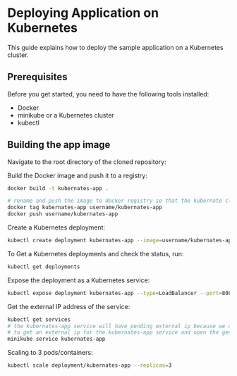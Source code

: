 # Deploying Application on Kubernetes

This guide explains how to deploy the sample application on a Kubernetes cluster.

## Prerequisites

Before you get started, you need to have the following tools installed:

- Docker
- minikube or a Kubernetes cluster
- kubectl

## Building the app image

Navigate to the root directory of the cloned repository:

Build the Docker image and push it to a registry:

```bash
docker build -t kubernates-app .

# rename and push the image to docker registry so that the kubernate cluster can pull it (username is your registry username)
docker tag kubernates-app username/kubernates-app
docker push username/kubernates-app
```

Create a Kubernetes deployment:

```bash
kubectl create deployment kubernates-app --image=username/kubernates-app
```

To Get a Kubernetes deployments and check the status, run:

```bash
kubectl get deployments
```

Expose the deployment as a Kubernetes service:

```bash
kubectl expose deployment kubernates-app --type=LoadBalancer --port=8080
```

Get the external IP address of the service:

```bash
kubectl get services
# the kubernates-app service will have pending external ip because we use minikube in local
# to get an external ip for the kubernates-app service and open the generated url in the browser
minikube service kubernates-app
```

Scaling to 3 pods/containers:

```bash
kubectl scale deployment/kubernates-app --replicas=3
```
